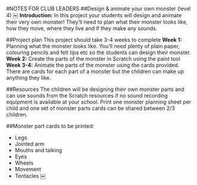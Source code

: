 #NOTES FOR CLUB LEADERS
##Design & animate your own monster (level 4)￼__Introduction:__In this project your students will design and animate their very own monster! They’ll need to plan what their monster looks like, how they move, where they live and if they make any sounds.##Project planThis project should take 3-4 weeks to complete__Week 1:__ Planning what the monster looks like. You’ll need plenty of plain paper, colouring pencils and felt tips etc so the students can design their monster.__Week 2:__ Create the parts of the monster in Scratch using the paint tool 
__Week 3-4:__ Animate the parts of the monster using the cards provided. There are cards for each part of a monster but the children can make up anything they like.##ResourcesThe children will be designing their own monster parts and can use sounds from the Scratch resources if no sound recording equipment is available at your school. Print one monster planning sheet per child and one set of monster parts cards can be shared between 2/3 children.##Monster part cards to be printed:
* Legs* Jointed arm 
* Mouths and talking 
* Eyes* Wheels 
* Movement 
* Tentacles￼